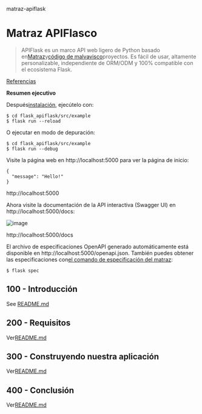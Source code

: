 matraz-apiflask

# Matraz APIFlasco

> APIFlask es un marco API web ligero de Python basado en[Matraz](https://github.com/pallets/flask)y[código de malvavisco](https://github.com/marshmallow-code)proyectos. Es fácil de usar, altamente personalizable, independiente de ORM/ODM y 100% compatible con el ecosistema Flask.

[Referencias](./REFERENCES.md)

**Resumen ejecutivo**

Después[instalación](./300/100/README.md), ejecútelo con:

    $ cd flask_apiflask/src/example
    $ flask run --reload

O ejecutar en modo de depuración:

    $ cd flask_apiflask/src/example
    $ flask run --debug

Visite la página web en http&#x3A;//localhost:5000 para ver la página de inicio:

    {
      "message": "Hello!"
    }

http&#x3A;//localhost:5000

Ahora visite la documentación de la API interactiva (Swagger UI) en http&#x3A;//localhost:5000/docs:

![image](https://github.com/user-attachments/assets/32bbb227-97fc-4f39-808b-a9f91f917979)

http&#x3A;//localhost:5000/docs

El archivo de especificaciones OpenAPI generado automáticamente está disponible en http&#x3A;//localhost:5000/openapi.json. También puedes obtener las especificaciones con[el comando de especificación del matraz](https://apiflask.com/openapi/#the-flask-spec-command):

    $ flask spec

## 100 - Introducción

See [README.md](./100/README.md)

## 200 - Requisitos

Ver[README.md](./200/README.md)

## 300 - Construyendo nuestra aplicación

Ver[README.md](./300/README.md)

## 400 - Conclusión

Ver[README.md](./400/README.md)
